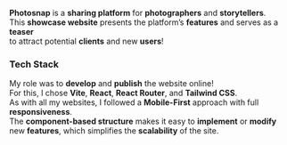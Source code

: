 **Photosnap** is a **sharing platform** for **photographers** and **storytellers**.  
This **showcase website** presents the platform’s **features** and serves as a **teaser**  
to attract potential **clients** and new **users**!

### Tech Stack

My role was to **develop** and **publish** the website online!  
For this, I chose **Vite**, **React**, **React Router**, and **Tailwind CSS**.  
As with all my websites, I followed a **Mobile-First** approach with full **responsiveness**.  
The **component-based structure** makes it easy to **implement** or **modify** new **features**, which simplifies the **scalability** of the site.
